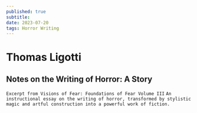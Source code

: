 ```yaml
---
published: true
subtitle:
date: 2023-07-20
tags: Horror Writing
---
```


# Thomas Ligotti

## Notes on the Writing of Horror: A Story

`Excerpt from Visions of Fear: Foundations of Fear Volume III`
`An instructional essay on the writing of horror, transformed by stylistic magic and artful construction into a powerful work of fiction.`

